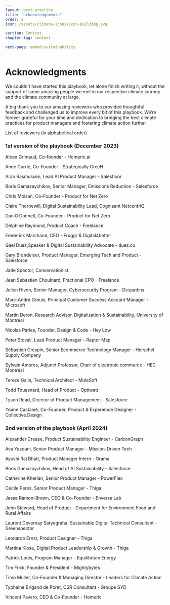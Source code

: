 ```yaml
---
layout: best-practice
title: "acknowledgements"
order: 2
icon: /assets/climate-icons/Icon-Building.svg

section: Context
chapter-tag: context

next-page: embed-sustainability
---
```


# Acknowledgments

We couldn't have started this playbook, let alone finish writing it, without the support of some amazing people we met in our respective climate journey and the climate community at large.

A big thank you to our amazing reviewers who provided thoughtful feedback and challenged us to improve every bit of this playbook. We’re forever grateful for your time and dedication to bringing the best climate practices for product managers and fostering climate action further

List of reviewers (in alphabetical order)

### 1st version of the playbook (December 2023)

Alban Grimaud, Co-founder - Homeric.ai

Anne Currie, Co-Founder - Strategically GreeH

Aran Rasmussen, Lead AI Product Manager - Salesfloor

Boris Gamazaychikov, Senior Manager, Emissions Reduction - Salesforce

Chris Moisan, Co-Founder - Product for Net Zero

Claire Thornewill, Digital Sustainability Lead, Cognizant NetcentriQ

Dan O’Connell, Co-Founder - Product for Net Zero

Delphine Raymond, Product Coach - Freelance

Frederick Marchand, CEO - Fruggr & Digital4better

Gael Duez,Speaker & Digital Sustainability Advocate - duez.co

Gary Brandeleer, Product Manager, Emerging Tech and Product - Salesforce

Jade Spector, Conservationist

Jean Sebastien Chouinard, Fractional CPO - Freelance

Julien Hivon, Senior Manager, Cybersecurity Program - Desjardins

Marc-André Groulx, Principal Customer Success Account Manager - Microsoft

Martin Deron, Research Advisor, Digitalization & Sustainability, University of Montreal

Nicolas Paries, Founder, Design & Code - Hey Low

Peter Stovall, Lead Product Manager - Raptor Map

Sébastien Crespin, Senior Ecommerce Technology Manager - Herschel Supply Company

Sylvain Amoros, Adjunct Professor, Chair of electronic commerce - HEC Montréal

Tereze Gaile, Technical Architect - MuleSoft

Todd Touesnard, Head of Product - Optiwatt

Tyson Read, Director of Product Management - Salesforce

Yoann Castanié, Co-Founder, Product & Experience Designer - Collective.Design

### 2nd version of the playbook (April 2024)

Alexander Crease, Product Sustainability Engineer - CarbonGraph

Ava Yazdani, Senior Product Manager - Mission-Driven Tech

Ayushi Raj Bhatt, Product Manager Intern - Orama

Boris Gamazaychikov, Head of AI Sustainability - Salesforce

Catherine Kherian, Senior Product Manager - PowerFlex

Cécile Peres, Senior Product Manager - Thiga

Jesse Ramon-Brown, CEO & Co-Founder - Enverse Lab

John Steward, Head of Product - Department for Environment Food and Rural Affairs

Laurent Devernay Satyagraha, Sustainable Digital Technical Consultant - Greenspector

Leonardo Ernst, Product Designer - Thiga

Martina Klose, Digital Product Leadership & Growth - Thiga

Patrick Louis, Program Manager - Equilibrium Energy

Tim Frick, Founder & President - Mightybytes

Timo Müller, Co-Founder & Managing Director - Leaders for Climate Action

Typhaine Brigand de Poret, CSR Consultant - Groupe SYD

Vincent Pavero, CEO & Co-Founder - Homeric